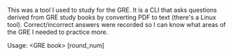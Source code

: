 This was a tool I used to study for the GRE. It is a CLI that asks questions derived from GRE study books by converting PDF to text (there's a Linux tool). Correct/incorrect answers were recorded so I can know what areas of the GRE I needed to practice more.

Usage: \<GRE book\> [round_num]
